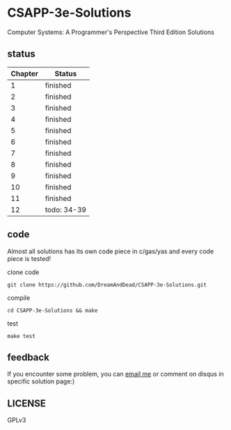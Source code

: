 # CSAPP-3e-Solutions

Computer Systems: A Programmer's Perspective Third Edition Solutions

## status

|Chapter|Status|
|----|-----|
|1|finished|
|2|finished|
|3|finished|
|4|finished|
|5|finished|
|6|finished|
|7|finished|
|8|finished|
|9|finished|
|10|finished|
|11|finished|
|12|todo: 34-39|

## code

Almost all solutions has its own code piece in c/gas/yas and every code piece
is tested!

clone code

    git clone https://github.com/DreamAndDead/CSAPP-3e-Solutions.git

compile

    cd CSAPP-3e-Solutions && make

test

    make test


## feedback

If you encounter some problem, you can [email me][gmail] or comment on disqus
in specific solution page:)

[gmail]: mailto:aquairain@gmail.com

## LICENSE

GPLv3
